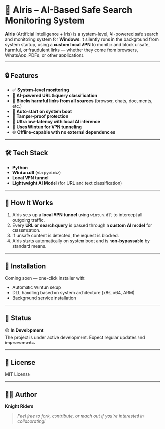 # 🧠 AIris – AI-Based Safe Search Monitoring System

**AIris** (Artificial Intelligence + Iris) is a system-level, AI-powered safe search and monitoring system for **Windows**. It silently runs in the background from system startup, using a **custom local VPN** to monitor and block unsafe, harmful, or fraudulent links — whether they come from browsers, WhatsApp, PDFs, or other applications.

---

## 🔒 Features

- ✅ **System-level monitoring**
- 🧠 **AI-powered URL & query classification**
- 🔗 **Blocks harmful links from all sources** (browser, chats, documents, etc.)
- 🔁 **Auto-start on system boot**
- 🔐 **Tamper-proof protection**
- 🚀 **Ultra low-latency with local AI inference**
- 🧱 **Uses Wintun for VPN tunneling**
- 🌐 **Offline-capable with no external dependencies**

---

## 🛠️ Tech Stack

- **Python**
- **Wintun.dll** (via `pywin32`)
- **Local VPN tunnel**
- **Lightweight AI Model** (for URL and text classification)

---

## 🚀 How It Works

1. AIris sets up a **local VPN tunnel** using `wintun.dll` to intercept all outgoing traffic.
2. Every **URL or search query** is passed through a **custom AI model** for classification.
3. If unsafe content is detected, the request is blocked.
4. AIris starts automatically on system boot and is **non-bypassable** by standard means.

---

## 📁 Installation

Coming soon — one-click installer with:

- Automatic Wintun setup
- DLL handling based on system architecture (x86, x64, ARM)
- Background service installation

---

## 🧪 Status

🟡 **In Development**  
The project is under active development. Expect regular updates and improvements.

---

## 📄 License

MIT License

---

## 🙋‍♂️ Author

**Knight Riders**

> *Feel free to fork, contribute, or reach out if you're interested in collaborating!*

